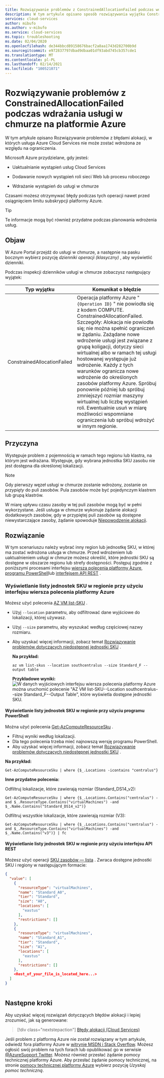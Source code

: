 ```yaml
---
title: Rozwiązywanie problemów z ConstrainedAllocationFailed podczas wdrażania usługi w chmurze na platformie Azure | Microsoft Docs
description: W tym artykule opisano sposób rozwiązywania wyjątku ConstrainedAllocationFailed podczas wdrażania usługi w chmurze na platformie Azure.
services: cloud-services
author: mibufo
ms.author: v-mibufo
ms.service: cloud-services
ms.topic: troubleshooting
ms.date: 02/04/2020
ms.openlocfilehash: de344bbcd89158676bacf2a8aa1743d282700b9d
ms.sourcegitcommit: e972837797dbad9dbaa01df93abd745cb357cde1
ms.translationtype: MT
ms.contentlocale: pl-PL
ms.lasthandoff: 02/14/2021
ms.locfileid: "100521071"
---
```

# <a name="troubleshoot-constrainedallocationfailed-when-deploying-a-cloud-service-to-azure"></a>Rozwiązywanie problemów z ConstrainedAllocationFailed podczas wdrażania usługi w chmurze na platformie Azure

W tym artykule opisano Rozwiązywanie problemów z błędami alokacji, w których usługa Azure Cloud Services nie może zostać wdrożona ze względu na ograniczenia.

Microsoft Azure przydzielane, gdy jesteś:

- Uaktualnianie wystąpień usług Cloud Services

- Dodawanie nowych wystąpień roli sieci Web lub procesu roboczego

- Wdrażanie wystąpień do usługi w chmurze

Czasami możesz otrzymywać błędy podczas tych operacji nawet przed osiągnięciem limitu subskrypcji platformy Azure.

> [!TIP]
> Te informacje mogą być również przydatne podczas planowania wdrożenia usług.

## <a name="symptom"></a>Objaw

W Azure Portal przejdź do usługi w chmurze, a następnie na pasku bocznym wybierz pozycję *dzienniki operacji (klasyczny)* , aby wyświetlić dzienniki.

Podczas inspekcji dzienników usługi w chmurze zobaczysz następujący wyjątek:

|Typ wyjątku  |Komunikat o błędzie  |
|---------|---------|
|ConstrainedAllocationFailed     |Operacja platformy Azure " `{Operation ID}` " nie powiodła się z kodem COMPUTE. ConstrainedAllocationFailed. Szczegóły: Alokacja nie powiodła się; nie można spełnić ograniczeń w żądaniu. Zażądane nowe wdrożenie usługi jest związane z grupą koligacji, dotyczy sieci wirtualnej albo w ramach tej usługi hostowanej występuje już wdrożenie. Każdy z tych warunków ogranicza nowe wdrożenie do określonych zasobów platformy Azure. Spróbuj ponownie później lub spróbuj zmniejszyć rozmiar maszyny wirtualnej lub liczbę wystąpień roli. Ewentualnie usuń w miarę możliwości wspomniane ograniczenia lub spróbuj wdrożyć w innym regionie.|

## <a name="cause"></a>Przyczyna

Występuje problem z pojemnością w ramach tego regionu lub klastra, na którym jest wdrażana. Występuje, gdy wybrana jednostka SKU zasobu nie jest dostępna dla określonej lokalizacji.

> [!NOTE]
> Gdy pierwszy węzeł usługi w chmurze zostanie wdrożony, zostanie on *przypięty* do puli zasobów. Pula zasobów może być pojedynczym klastrem lub grupą klastrów.
>
> W miarę upływu czasu zasoby w tej puli zasobów mogą być w pełni wykorzystane. Jeśli usługa w chmurze wykonuje żądanie alokacji dodatkowych zasobów, gdy w przypiętej puli zasobów są dostępne niewystarczające zasoby, żądanie spowoduje [Niepowodzenie alokacji](cloud-services-allocation-failures.md).

## <a name="solution"></a>Rozwiązanie

W tym scenariuszu należy wybrać inny region lub jednostkę SKU, w której ma zostać wdrożona usługa w chmurze. Przed wdrożeniem lub uaktualnieniem usługi w chmurze możesz określić, które jednostki SKU są dostępne w obszarze regionu lub strefy dostępności. Postępuj zgodnie z poniższymi procesami interfejsu [wiersza polecenia platformy Azure](#list-skus-in-region-using-azure-cli), [programu PowerShell](#list-skus-in-region-using-powershell)lub [interfejsem API REST](#list-skus-in-region-using-rest-api) .

### <a name="list-skus-in-region-using-azure-cli"></a>Wyświetlanie listy jednostek SKU w regionie przy użyciu interfejsu wiersza polecenia platformy Azure

Możesz użyć polecenia [AZ VM list-SKU](https://docs.microsoft.com/cli/azure/vm.html#az_vm_list_skus) .

- Użyj `--location` parametru, aby odfiltrować dane wyjściowe do lokalizacji, której używasz.
- Użyj `--size` parametru, aby wyszukać według częściowej nazwy rozmiaru.
- Aby uzyskać więcej informacji, zobacz temat [Rozwiązywanie problemów dotyczących niedostępnej jednostki SKU](../azure-resource-manager/templates/error-sku-not-available.md#solution-2---azure-cli) .

    **Na przykład:**

    ```azurecli
    az vm list-skus --location southcentralus --size Standard_F --output table
    ```

    **Przykładowe wyniki:** ![ W danych wyjściowych interfejsu wiersza polecenia platformy Azure można uruchomić polecenie "AZ VM list-SKU--Location southcentralus--size Standard_F--Output Table", które wyświetla dostępne jednostki SKU.](./media/cloud-services-troubleshoot-constrained-allocation-failed/cloud-services-troubleshoot-constrained-allocation-failed-1.png)

#### <a name="list-skus-in-region-using-powershell"></a>Wyświetlanie listy jednostek SKU w regionie przy użyciu programu PowerShell

Można użyć polecenia [Get-AzComputeResourceSku](https://docs.microsoft.com/powershell/module/az.compute/get-azcomputeresourcesku) .

- Filtruj wyniki według lokalizacji.
- Dla tego polecenia trzeba mieć najnowszą wersję programu PowerShell.
- Aby uzyskać więcej informacji, zobacz temat [Rozwiązywanie problemów dotyczących niedostępnej jednostki SKU](../azure-resource-manager/templates/error-sku-not-available.md#solution-1---powershell) .

**Na przykład:**

```azurepowershell
Get-AzComputeResourceSku | where {$_.Locations -icontains "centralus"}
```

**Inne przydatne polecenia:**

Odfiltruj lokalizacje, które zawierają rozmiar (Standard_DS14_v2):

```azurepowershell
Get-AzComputeResourceSku | where {$_.Locations.Contains("centralus") -and $_.ResourceType.Contains("virtualMachines") -and $_.Name.Contains("Standard_DS14_v2")}
```

Odfiltruj wszystkie lokalizacje, które zawierają rozmiar (V3):

```azurepowershell
Get-AzComputeResourceSku | where {$_.Locations.Contains("centralus") -and $_.ResourceType.Contains("virtualMachines") -and $_.Name.Contains("v3")} | fc
```

#### <a name="list-skus-in-region-using-rest-api"></a>Wyświetlanie listy jednostek SKU w regionie przy użyciu interfejsu API REST

Możesz użyć operacji [SKU zasobów — lista](https://docs.microsoft.com/rest/api/compute/resourceskus/list) . Zwraca dostępne jednostki SKU i regiony w następującym formacie:

```json
{
  "value": [
    {
      "resourceType": "virtualMachines",
      "name": "Standard_A0",
      "tier": "Standard",
      "size": "A0",
      "locations": [
        "eastus"
      ],
      "restrictions": []
    },
    {
      "resourceType": "virtualMachines",
      "name": "Standard_A1",
      "tier": "Standard",
      "size": "A1",
      "locations": [
        "eastus"
      ],
      "restrictions": []
    },
    <Rest_of_your_file_is_located_here...>
  ]
}
    
```

## <a name="next-steps"></a>Następne kroki

Aby uzyskać więcej rozwiązań dotyczących błędów alokacji i lepiej zrozumieć, jak są generowane:

> [!div class="nextstepaction"]
> [Błędy alokacji (Cloud Services)](cloud-services-allocation-failures.md)

Jeśli problem z platformą Azure nie został rozwiązany w tym artykule, odwiedź fora platformy Azure w [witrynie MSDN i Stack Overflow](https://azure.microsoft.com/support/forums/). Możesz ogłosić swój problem na tych forach lub opublikować go w serwisie [ @AzureSupport Twitter](https://twitter.com/AzureSupport). Możesz również przesłać żądanie pomocy technicznej platformy Azure. Aby przesłać żądanie pomocy technicznej, na stronie [pomocy technicznej platformy Azure](https://azure.microsoft.com/support/options/) wybierz pozycję *Uzyskaj pomoc techniczną*.
